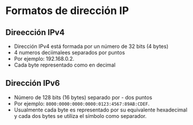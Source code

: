 # Formatos de dirección IP

## Direección IPv4

- Dirección IPv4 está formada por un número de 32 bits (4 bytes)
- 4 numeros deciimalees separados por puntos
- Por ejemplo: 192.168.0.2.
- Cada byte representado como en decimal

## Dirección IPv6

- Número de 128 bits (16 bytes) separado por - dos puntos
- Por ejemplo: `8000:0000:0000:0000:0123:4567:89AB:CDEF`.
- Usualmente cada byte es representado por su equivalente hexadecimal y cada dos bytes se utiliza el símbolo como separador.